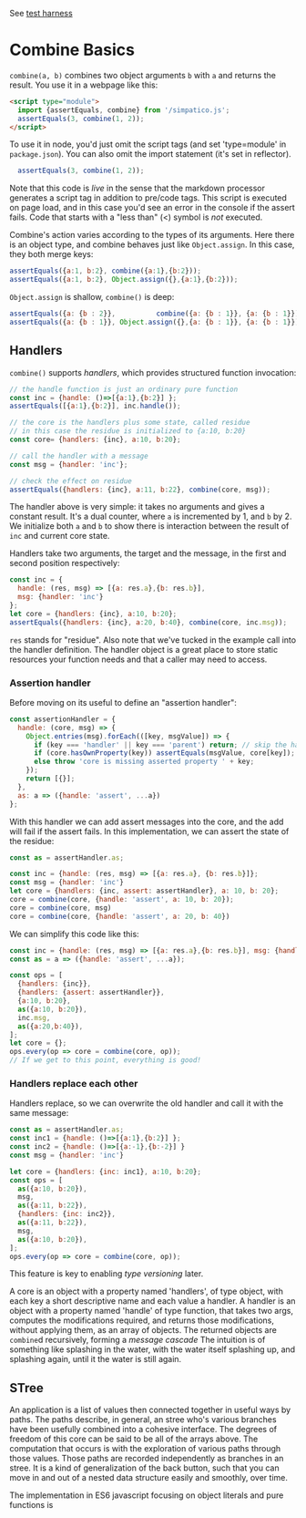 <!DOCTYPE html>
<title>Welcome to Markdown!</title>
<link rel="stylesheet" href="/style.css">
<link id="favicon" rel="icon" type="image/svg+xml" href="data:image/svg+xml,
<svg xmlns='http://www.w3.org/2000/svg' viewBox='0 0 1 1'>
<rect width='1' height='1' fill='DodgerBlue' />
</svg>"/>
<link rel="stylesheet" href="/kata/highlight.github-dark.css">

<script type="module">
import hljs from '/kata/highlight.min.js';
import javascript from '/kata/highlight.javascript.min.js';
hljs.registerLanguage('javascript', javascript);
document.addEventListener('DOMContentLoaded', (event) => {
  document.querySelectorAll('pre code').forEach((elt) => {
    hljs.highlightElement(elt);
  });
});
</script>

See [test harness](./combine2.html)

# Combine Basics

`combine(a, b)` combines two object arguments `b` with `a` and returns the result.
You use it in a webpage like this:
```html
<script type="module">
  import {assertEquals, combine} from '/simpatico.js';
  assertEquals(3, combine(1, 2));
</script>
```
To use it in node, you'd just omit the script tags (and set 'type=module' in `package.json`).
You can also omit the import statement (it's set in reflector).
```js
  assertEquals(3, combine(1, 2));
```
Note that this code is *live* in the sense that the markdown processor generates a script tag in addition to pre/code tags.
This script is executed on page load, and in this case you'd see an error in the console if the assert fails.
Code that starts with a "less than" (<) symbol is *not* executed.

Combine's action varies according to the types of its arguments.
Here there is an object type, and combine behaves just like `Object.assign`. In this case, they both merge keys:

```js
assertEquals({a:1, b:2}, combine({a:1},{b:2}));
assertEquals({a:1, b:2}, Object.assign({},{a:1},{b:2}));
```

 `Object.assign` is shallow, `combine()` is deep:
```js
assertEquals({a: {b : 2}},          combine({a: {b : 1}}, {a: {b : 1}}));
assertEquals({a: {b : 1}}, Object.assign({},{a: {b : 1}}, {a: {b : 1}}));
```

## Handlers

`combine()` supports *handlers*, which provides structured function invocation:

```js
// the handle function is just an ordinary pure function
const inc = {handle: ()=>[{a:1},{b:2}] };
assertEquals([{a:1},{b:2}], inc.handle());

// the core is the handlers plus some state, called residue
// in this case the residue is initialized to {a:10, b:20}
const core= {handlers: {inc}, a:10, b:20};

// call the handler with a message
const msg = {handler: 'inc'};

// check the effect on residue
assertEquals({handlers: {inc}, a:11, b:22}, combine(core, msg));
```

The handler above is very simple: it takes no arguments and gives a constant result.
It's a dual counter, where `a` is incremented by 1, and `b` by 2.
We initialize both `a` and `b` to show there is interaction between the result of `inc` and current core state.

Handlers take two arguments, the target and the message, in the first and second position respectively:
```js
const inc = {
  handle: (res, msg) => [{a: res.a},{b: res.b}],
  msg: {handler: 'inc'}
};
let core = {handlers: {inc}, a:10, b:20};
assertEquals({handlers: {inc}, a:20, b:40}, combine(core, inc.msg));
```
`res` stands for "residue".
Also note that we've tucked in the example call into the handler definition.
The handler object is a great place to store static resources your function needs and that a caller may need to access.

### Assertion handler
Before moving on its useful to define an "assertion handler":
```js
const assertionHandler = {
  handle: (core, msg) => {
    Object.entries(msg).forEach(([key, msgValue]) => {
      if (key === 'handler' || key === 'parent') return; // skip the handler name itself
      if (core.hasOwnProperty(key)) assertEquals(msgValue, core[key]);
      else throw 'core is missing asserted property ' + key;
    });
    return [{}];
  },
  as: a => ({handle: 'assert', ...a})
};
```
With this handler we can add assert messages into the core, and the add will fail if the assert fails.
In this implementation, we can assert the state of the residue:

```js
const as = assertHandler.as;

const inc = {handle: (res, msg) => [{a: res.a}, {b: res.b}]};
const msg = {handler: 'inc'}
let core = {handlers: {inc, assert: assertHandler}, a: 10, b: 20};
core = combine(core, {handle: 'assert', a: 10, b: 20});
core = combine(core, msg)
core = combine(core, {handle: 'assert', a: 20, b: 40})
```
We can simplify this code like this:
```js
const inc = {handle: (res, msg) => [{a: res.a},{b: res.b}], msg: {handler: 'inc'}};
const as = a => ({handle: 'assert', ...a});

const ops = [
  {handlers: {inc}},
  {handlers: {assert: assertHandler}},
  {a:10, b:20},
  as({a:10, b:20}),
  inc.msg,
  as({a:20,b:40}),
];
let core = {};
ops.every(op => core = combine(core, op));
// If we get to this point, everything is good!
```


### Handlers replace each other

Handlers replace, so we can overwrite the old handler and call it with the same message:
```js
const as = assertHandler.as;
const inc1 = {handle: ()=>[{a:1},{b:2}] };
const inc2 = {handle: ()=>[{a:-1},{b:-2}] }
const msg = {handler: 'inc'}

let core = {handlers: {inc: inc1}, a:10, b:20};
const ops = [
  as({a:10, b:20}),
  msg,
  as({a:11, b:22}),
  {handlers: {inc: inc2}},
  as({a:11, b:22}),
  msg,
  as({a:10, b:20}),
];
ops.every(op => core = combine(core, op));
```
This feature is key to enabling *type versioning* later.


A core is an object with a property named 'handlers', of type object, with each key a short descriptive name and each value a handler.
A handler is an object with a property named 'handle' of type function, that takes two args, computes the modifications required, and returns those modifications, without applying them, as an array of objects.
The returned objects are `combine`d recursively, forming a *message cascade*
The intuition is of something like splashing in the water, with the water itself splashing up, and splashing again, until it the water is still again.


## STree
An application is a list of values then connected together in useful ways by paths.
The paths describe, in general, an stree who's various branches have been usefully combined into a cohesive interface.
The degrees of freedom of this core can be said to be all of the arrays above.
The computation that occurs is with the exploration of various paths through those values.
Those paths are recorded independently as branches in an stree.
It is a kind of generalization of the back button, such that you can move in and out of a nested data structure easily and smoothly, over time.

The implementation in ES6 javascript focusing on object literals and pure functions is
